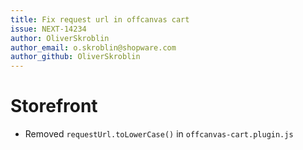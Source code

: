 ```yaml
---
title: Fix request url in offcanvas cart
issue: NEXT-14234
author: OliverSkroblin
author_email: o.skroblin@shopware.com 
author_github: OliverSkroblin
---
```

# Storefront
* Removed `requestUrl.toLowerCase()` in `offcanvas-cart.plugin.js`
